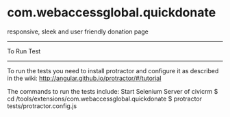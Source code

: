 com.webaccessglobal.quickdonate
===============================

responsive, sleek and user friendly donation page

*******************
To Run Test
*******************
To run the tests you need to install protractor and configure it as described in the wiki:
http://angular.github.io/protractor/#/tutorial

The commands to run the tests include:
Start Selenium Server of civicrm
$ cd /tools/extensions/com.webaccessglobal.quickdonate
$ protractor tests/protractor.config.js
